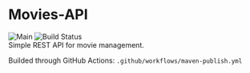 Movies-API
==========
![Main](https://github.com/actions/hello-world/workflows/maven/badge.svg?branch=main)
![Build Status](https://github.com/actions/hello-world/workflows/maven/badge.svg)  
Simple REST API for movie management.

Builded through GitHub Actions: `.github/workflows/maven-publish.yml`
